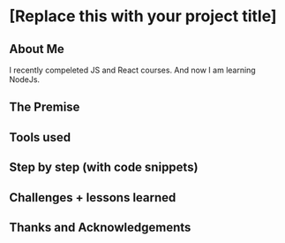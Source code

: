 # [Replace this with your project title]

## About Me
I recently compeleted JS and React courses. And now I am learning NodeJs.

## The Premise

## Tools used

## Step by step (with code snippets)

## Challenges + lessons learned

## Thanks and Acknowledgements
